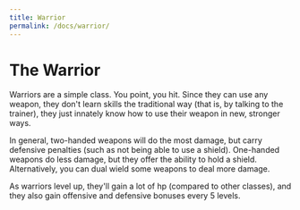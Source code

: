 ```yaml
---
title: Warrior
permalink: /docs/warrior/
---
```


# The Warrior

Warriors are a simple class. You point, you hit. Since they can use any weapon, they don't learn skills the traditional way (that is, by talking to the trainer), they just innately know how to use their weapon in new, stronger ways. 

In general, two-handed weapons will do the most damage, but carry defensive penalties (such as not being able to use a shield). One-handed weapons do less damage, but they offer the ability to hold a shield. Alternatively, you can dual wield some weapons to deal more damage.

As warriors level up, they'll gain a lot of hp (compared to other classes), and they also gain offensive and defensive bonuses every 5 levels.
